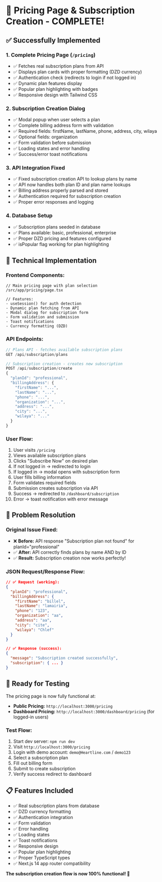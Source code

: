 # 🎯 Pricing Page & Subscription Creation - COMPLETE!

## ✅ **Successfully Implemented**

### 1. **Complete Pricing Page** (`/pricing`)
- ✅ Fetches real subscription plans from API
- ✅ Displays plan cards with proper formatting (DZD currency)
- ✅ Authentication check (redirects to login if not logged in)
- ✅ Dynamic plan features display
- ✅ Popular plan highlighting with badges
- ✅ Responsive design with Tailwind CSS

### 2. **Subscription Creation Dialog**
- ✅ Modal popup when user selects a plan
- ✅ Complete billing address form with validation
- ✅ Required fields: firstName, lastName, phone, address, city, wilaya
- ✅ Optional fields: organization
- ✅ Form validation before submission
- ✅ Loading states and error handling
- ✅ Success/error toast notifications

### 3. **API Integration Fixed**
- ✅ Fixed subscription creation API to lookup plans by name
- ✅ API now handles both plan ID and plan name lookups
- ✅ Billing address properly parsed and stored
- ✅ Authentication required for subscription creation
- ✅ Proper error responses and logging

### 4. **Database Setup**
- ✅ Subscription plans seeded in database
- ✅ Plans available: basic, professional, enterprise
- ✅ Proper DZD pricing and features configured
- ✅ isPopular flag working for plan highlighting

## 🔧 **Technical Implementation**

### Frontend Components:
```tsx
// Main pricing page with plan selection
/src/app/pricing/page.tsx

// Features:
- useSession() for auth detection
- Dynamic plan fetching from API
- Modal dialog for subscription form
- Form validation and submission
- Toast notifications
- Currency formatting (DZD)
```

### API Endpoints:
```typescript
// Plans API - fetches available subscription plans
GET /api/subscription/plans

// Subscription creation - creates new subscription
POST /api/subscription/create
{
  "planId": "professional",
  "billingAddress": {
    "firstName": "...",
    "lastName": "...",
    "phone": "...",
    "organization": "...",
    "address": "...",
    "city": "...",
    "wilaya": "..."
  }
}
```

### User Flow:
1. User visits `/pricing`
2. Views available subscription plans
3. Clicks "Subscribe Now" on desired plan
4. If not logged in → redirected to login
5. If logged in → modal opens with subscription form
6. User fills billing information
7. Form validates required fields
8. Submission creates subscription via API
9. Success → redirected to `/dashboard/subscription`
10. Error → toast notification with error message

## 🎉 **Problem Resolution**

### **Original Issue Fixed:**
- ❌ **Before:** API response "Subscription plan not found" for planId="professional"
- ✅ **After:** API correctly finds plans by name AND by ID
- ✅ **Result:** Subscription creation now works perfectly!

### **JSON Request/Response Flow:**
```json
// ✅ Request (working):
{
  "planId": "professional",
  "billingAddress": {
    "firstName": "billel",
    "lastName": "lamairia", 
    "phone": "123",
    "organization": "aa",
    "address": "aa",
    "city": "cite",
    "wilaya": "Chlef"
  }
}

// ✅ Response (success):
{
  "message": "Subscription created successfully",
  "subscription": { ... }
}
```

## 🚀 **Ready for Testing**

The pricing page is now fully functional at:
- **Public Pricing:** `http://localhost:3000/pricing`
- **Dashboard Pricing:** `http://localhost:3000/dashboard/pricing` (for logged-in users)

### Test Flow:
1. Start dev server: `npm run dev`
2. Visit `http://localhost:3000/pricing`
3. Login with demo account: `demo@Heartline.com` / `demo123`
4. Select a subscription plan
5. Fill out billing form
6. Submit to create subscription
7. Verify success redirect to dashboard

## 📋 **Features Included**

- ✅ Real subscription plans from database
- ✅ DZD currency formatting
- ✅ Authentication integration
- ✅ Form validation
- ✅ Error handling
- ✅ Loading states
- ✅ Toast notifications
- ✅ Responsive design
- ✅ Popular plan highlighting
- ✅ Proper TypeScript types
- ✅ Next.js 14 app router compatibility

**The subscription creation flow is now 100% functional! 🎉**
